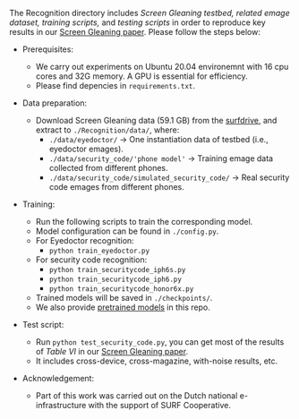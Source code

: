 The Recognition directory includes *Screen Gleaning testbed, related emage dataset, training scripts,* and *testing scripts* in order to reproduce key results in our [Screen Gleaning paper](https://www.ndss-symposium.org/wp-content/uploads/ndss2021_4B-2_23021_paper.pdf). Please follow the steps below: 

- Prerequisites:
    - We carry out experiments on Ubuntu 20.04 environemnt with 16 cpu cores and 32G memory. A GPU is essential for efficiency.
    - Please find depencies in `requirements.txt`.
- Data preparation:
    - Download Screen Gleaning data (59.1 GB) from the [surfdrive](https://surfdrive.surf.nl/files/index.php/s/WRfYHu1laRunBpo), and extract to `./Recognition/data/`, where:
        - `./data/eyedoctor/` -> One instantiation data of testbed (i.e., eyedoctor emages).
        - `./data/security_code/'phone model'` -> Training emage data collected from different phones.
        - `./data/security_code/simulated_security_code/` -> Real security code emages from different phones.
       
- Training:
    - Run the following scripts to train the corresponding model.
    - Model configuration can be found in `./config.py`.
    - For Eyedoctor recognition:
        - `python train_eyedoctor.py`
    - For security code recognition:
        - `python train_securitycode_iph6s.py`
        - `python train_securitycode_iph6.py`
        - `python train_securitycode_honor6x.py`
    - Trained models will be saved in `./checkpoints/`. 
    - We also provide [pretrained models](./checkpoints/) in this repo.
    
- Test script:
    - Run `python test_security_code.py`, you can get most of the results of *Table VI* in our [Screen Gleaning paper](https://www.ndss-symposium.org/wp-content/uploads/ndss2021_4B-2_23021_paper.pdf).
    - It includes cross-device, cross-magazine, with-noise results, etc.
    
- Acknowledgement:
    - Part of this work was carried out on the Dutch national e-infrastructure with the support of SURF Cooperative. 
